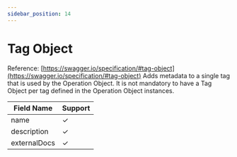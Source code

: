 ```yaml
---
sidebar_position: 14
---
```


# Tag Object
Reference: [https://swagger.io/specification/#tag-object](https://swagger.io/specification/#tag-object)
Adds metadata to a single tag that is used by the Operation Object. It is not mandatory to have a Tag Object per tag defined in the Operation Object instances.

| Field Name   | Support |
|--------------|---------|
| name         | ✓       |
| description  | ✓       |
| externalDocs | ✓       |
